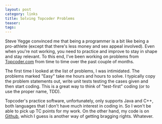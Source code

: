 ```yaml
---
layout: post
category: links
title: Solving Topcoder Problems
teaser: 
tags: 
---
```


Steve Yegge convinced me that being a programmer is a bit like being a pro-athlete (except that there's less money and sex appeal involved). Even when you're not working, you need to practice and improve to stay in shape and stay relevant. To this end, I've been working on problems from [Topcoder.com](http://topcoder.com) from time to time over the past couple of months.

The first time I looked at the list of problems, I was intimidated. The problems marked "Easy" take me hours and hours to solve. I typically copy the problem statements out, write unit tests testing the cases given and then start coding. This is a great way to think of "test-first" coding (or to use the proper name, TDD). 

Topcoder's practice software, unfortunately, only supports Java and C++, both languages that I don't have much interest in coding in. So I won't be able to pick up TC points for my work. On the other hand, my code is on [Github](http://github.com/jogjayr/topcoder), which I guess is another way of getting bragging rights. Whatever.

